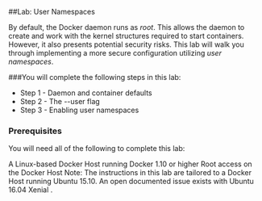 ##Lab: User Namespaces

By default, the Docker daemon runs as *root*.
This allows the daemon to create and work with the kernel structures required to start containers.
However, it also presents potential security risks. This lab will walk you through implementing
a more secure configuration utilizing *user namespaces*.

###You will complete the following steps in this lab:

- Step 1 - Daemon and container defaults
- Step 2 - The --user flag
- Step 3 - Enabling user namespaces

### Prerequisites

You will need all of the following to complete this lab:

A Linux-based Docker Host running Docker 1.10 or higher
Root access on the Docker Host
Note: The instructions in this lab are tailored to a Docker Host running Ubuntu 15.10. An open documented issue exists with Ubuntu 16.04 Xenial .
